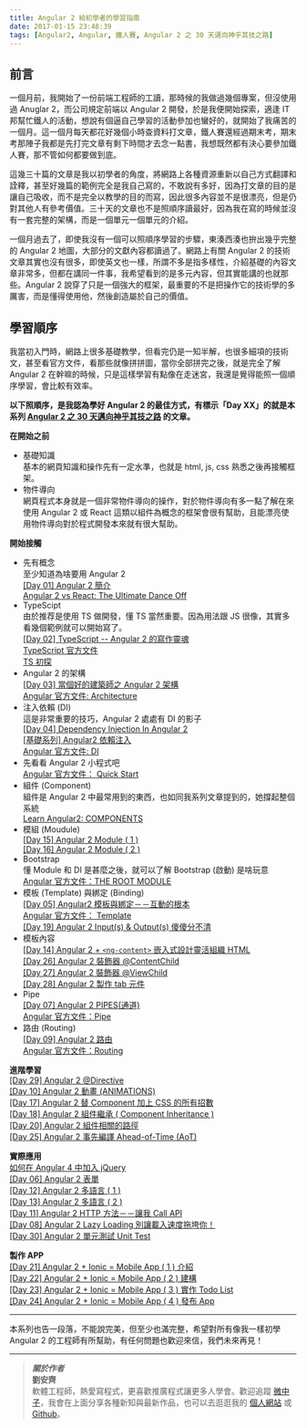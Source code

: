 ```yaml
---
title: Angular 2 給初學者的學習指南
date: 2017-01-15 23:48:39
tags: [Angular2, Angular, 鐵人賽, Angular 2 之 30 天邁向神乎其技之路]
---
```

<h2>&#x524D;&#x8A00;</h2>
<p>&#x4E00;&#x500B;&#x6708;&#x524D;&#xFF0C;&#x6211;&#x958B;&#x59CB;&#x4E86;&#x4E00;&#x4EFD;&#x524D;&#x7AEF;&#x5DE5;&#x7A0B;&#x5E2B;&#x7684;&#x5DE5;&#x8B80;&#xFF0C;&#x90A3;&#x6642;&#x5019;&#x7684;&#x6211;&#x505A;&#x904E;&#x5E7E;&#x500B;&#x5C08;&#x6848;&#xFF0C;&#x4F46;&#x6C92;&#x4F7F;&#x7528;&#x904E; Anuglar 2&#xFF0C;&#x800C;&#x516C;&#x53F8;&#x898F;&#x5B9A;&#x524D;&#x7AEF;&#x4EE5; Angular 2 &#x958B;&#x767C;&#xFF0C;&#x65BC;&#x662F;&#x6211;&#x4FBF;&#x958B;&#x59CB;&#x63A2;&#x7D22;&#xFF0C;&#x9069;&#x9022; IT &#x90A6;&#x5E6B;&#x5FD9;&#x9435;&#x4EBA;&#x7684;&#x6D3B;&#x52D5;&#xFF0C;&#x60F3;&#x8AAA;&#x6709;&#x500B;&#x903C;&#x81EA;&#x5DF1;&#x5B78;&#x7FD2;&#x7684;&#x6D3B;&#x52D5;&#x53C3;&#x52A0;&#x4E5F;&#x883B;&#x597D;&#x7684;&#xFF0C;&#x5C31;&#x958B;&#x59CB;&#x4E86;&#x6211;&#x75DB;&#x82E6;&#x7684;&#x4E00;&#x500B;&#x6708;&#x3002;&#x9019;&#x4E00;&#x500B;&#x6708;&#x6BCF;&#x5929;&#x90FD;&#x82B1;&#x597D;&#x5E7E;&#x500B;&#x5C0F;&#x6642;&#x67E5;&#x8CC7;&#x6599;&#x6253;&#x6587;&#x7AE0;&#xFF0C;&#x9435;&#x4EBA;&#x8CFD;&#x9084;&#x7D93;&#x904E;&#x671F;&#x672B;&#x8003;&#xFF0C;&#x671F;&#x672B;&#x8003;&#x90A3;&#x9663;&#x5B50;&#x6211;&#x90FD;&#x662F;&#x5148;&#x6253;&#x5B8C;&#x6587;&#x7AE0;&#x6709;&#x5269;&#x4E0B;&#x6642;&#x9593;&#x624D;&#x53BB;&#x5FF5;&#x4E00;&#x9EDE;&#x66F8;&#xFF0C;&#x6211;&#x60F3;&#x65E2;&#x7136;&#x90FD;&#x6709;&#x6C7A;&#x5FC3;&#x8981;&#x53C3;&#x52A0;&#x9435;&#x4EBA;&#x8CFD;&#xFF0C;&#x90A3;&#x4E0D;&#x7BA1;&#x5982;&#x4F55;&#x90FD;&#x8981;&#x505A;&#x5230;&#x5E95;&#x3002;</p>
<p>&#x9019;&#x5E7E;&#x4E09;&#x5341;&#x7BC7;&#x7684;&#x6587;&#x7AE0;&#x662F;&#x6211;&#x4EE5;&#x521D;&#x5B78;&#x8005;&#x7684;&#x89D2;&#x5EA6;&#xFF0C;&#x5C07;&#x7DB2;&#x8DEF;&#x4E0A;&#x5404;&#x7A2E;&#x8CC7;&#x6E90;&#x91CD;&#x65B0;&#x4EE5;&#x81EA;&#x5DF1;&#x65B9;&#x5F0F;&#x7FFB;&#x8B6F;&#x548C;&#x8A6E;&#x91CB;&#xFF0C;&#x751A;&#x81F3;&#x597D;&#x5E7E;&#x7BC7;&#x7684;&#x7BC4;&#x4F8B;&#x5B8C;&#x5168;&#x662F;&#x6211;&#x81EA;&#x5DF1;&#x5BEB;&#x7684;&#xFF0C;&#x4E0D;&#x6562;&#x8AAA;&#x6709;&#x591A;&#x597D;&#xFF0C;&#x56E0;&#x70BA;&#x6253;&#x6587;&#x7AE0;&#x7684;&#x76EE;&#x7684;&#x662F;&#x8B93;&#x81EA;&#x5DF1;&#x5438;&#x6536;&#xFF0C;&#x800C;&#x4E0D;&#x662F;&#x5B8C;&#x5168;&#x4EE5;&#x6559;&#x5B78;&#x7684;&#x76EE;&#x7684;&#x800C;&#x5BEB;&#xFF0C;&#x56E0;&#x6B64;&#x5F88;&#x591A;&#x5167;&#x5BB9;&#x4E26;&#x4E0D;&#x662F;&#x5F88;&#x6F02;&#x4EAE;&#xFF0C;&#x4F46;&#x662F;&#x4ECD;&#x5C0D;&#x5176;&#x4ED6;&#x4EBA;&#x6709;&#x53C3;&#x8003;&#x50F9;&#x503C;&#x3002;&#x4E09;&#x5341;&#x5929;&#x7684;&#x6587;&#x7AE0;&#x4E5F;&#x4E0D;&#x662F;&#x7167;&#x9806;&#x5E8F;&#x8B80;&#x6700;&#x597D;&#xFF0C;&#x56E0;&#x70BA;&#x6211;&#x5728;&#x5BEB;&#x7684;&#x6642;&#x5019;&#x4E26;&#x6C92;&#x6709;&#x4E00;&#x5957;&#x5B8C;&#x6574;&#x7684;&#x67B6;&#x69CB;&#xFF0C;&#x800C;&#x662F;&#x4E00;&#x500B;&#x55AE;&#x5143;&#x4E00;&#x500B;&#x55AE;&#x5143;&#x7684;&#x4ECB;&#x7D39;&#x3002;</p>
<p>&#x4E00;&#x500B;&#x6708;&#x904E;&#x53BB;&#x4E86;&#xFF0C;&#x5373;&#x4F7F;&#x6211;&#x6C92;&#x6709;&#x4E00;&#x500B;&#x53EF;&#x4EE5;&#x7167;&#x9806;&#x5E8F;&#x5B78;&#x7FD2;&#x7684;&#x6B65;&#x9A5F;&#xFF0C;&#x6771;&#x6E4A;&#x897F;&#x6E4A;&#x4E5F;&#x62DA;&#x51FA;&#x5E7E;&#x4E4E;&#x5B8C;&#x6574;&#x7684; Angular 2 &#x5730;&#x5716;&#xFF0C;&#x5927;&#x90E8;&#x5206;&#x7684;&#x6587;&#x737B;&#x5167;&#x5BB9;&#x90FD;&#x8B80;&#x904E;&#x4E86;&#x3002;&#x7DB2;&#x8DEF;&#x4E0A;&#x6709;&#x95DC; Angular 2 &#x7684;&#x6280;&#x8853;&#x6587;&#x7AE0;&#x5176;&#x5BE6;&#x4E5F;&#x6C92;&#x6709;&#x5F88;&#x591A;&#xFF0C;&#x5373;&#x4F7F;&#x82F1;&#x6587;&#x4E5F;&#x4E00;&#x6A23;&#xFF0C;&#x6240;&#x8B02;&#x4E0D;&#x591A;&#x662F;&#x6307;&#x591A;&#x6A23;&#x6027;&#xFF0C;&#x4ECB;&#x7D39;&#x57FA;&#x790E;&#x7684;&#x5167;&#x5BB9;&#x6587;&#x7AE0;&#x975E;&#x5E38;&#x591A;&#xFF0C;&#x4F46;&#x90FD;&#x5728;&#x8B1B;&#x540C;&#x4E00;&#x4EF6;&#x4E8B;&#xFF0C;&#x6211;&#x5E0C;&#x671B;&#x770B;&#x5230;&#x7684;&#x662F;&#x591A;&#x5143;&#x5167;&#x5BB9;&#xFF0C;&#x4F46;&#x5176;&#x5BE6;&#x80FD;&#x8B1B;&#x7684;&#x4E5F;&#x5C31;&#x90A3;&#x4E9B;&#x3002;Angular 2 &#x8AAA;&#x7A7F;&#x4E86;&#x53EA;&#x662F;&#x4E00;&#x500B;&#x5F37;&#x5927;&#x7684;&#x6846;&#x67B6;&#xFF0C;&#x6700;&#x91CD;&#x8981;&#x7684;&#x4E0D;&#x662F;&#x628A;&#x64CD;&#x4F5C;&#x5B83;&#x7684;&#x6280;&#x8853;&#x5B78;&#x7684;&#x591A;&#x53B2;&#x5BB3;&#xFF0C;&#x800C;&#x662F;&#x61C2;&#x5F97;&#x4F7F;&#x7528;&#x4ED6;&#xFF0C;&#x7136;&#x5F8C;&#x5275;&#x9020;&#x5C6C;&#x65BC;&#x81EA;&#x5DF1;&#x7684;&#x50F9;&#x503C;&#x3002;</p>
<h2>&#x5B78;&#x7FD2;&#x9806;&#x5E8F;</h2>
<p>&#x6211;&#x7576;&#x521D;&#x5165;&#x9580;&#x6642;&#xFF0C;&#x7DB2;&#x8DEF;&#x4E0A;&#x5F88;&#x591A;&#x57FA;&#x790E;&#x6559;&#x5B78;&#xFF0C;&#x4F46;&#x770B;&#x5B8C;&#x4ECD;&#x662F;&#x4E00;&#x77E5;&#x534A;&#x89E3;&#xFF0C;&#x4E5F;&#x5F88;&#x591A;&#x7D30;&#x9805;&#x7684;&#x6280;&#x8853;&#x6587;&#xFF0C;&#x751A;&#x81F3;&#x770B;&#x5B98;&#x65B9;&#x6587;&#x4EF6;&#xFF0C;&#x770B;&#x90A3;&#x4E9B;&#x5C31;&#x50CF;&#x62FC;&#x62FC;&#x5716;&#xFF0C;&#x7576;&#x4F60;&#x5168;&#x90E8;&#x62FC;&#x5B8C;&#x4E4B;&#x5F8C;&#xFF0C;&#x5C31;&#x662F;&#x5B8C;&#x5168;&#x4E86;&#x89E3; Angular 2 &#x5728;&#x5E79;&#x561B;&#x7684;&#x6642;&#x5019;&#xFF0C;&#x53EA;&#x662F;&#x9019;&#x6A23;&#x5B78;&#x7FD2;&#x6709;&#x9EDE;&#x50CF;&#x5728;&#x8D70;&#x8FF7;&#x5BAE;&#xFF0C;&#x6211;&#x9084;&#x662F;&#x89BA;&#x5F97;&#x80FD;&#x7167;&#x4E00;&#x500B;&#x9806;&#x5E8F;&#x5B78;&#x7FD2;&#xFF0C;&#x6703;&#x6BD4;&#x8F03;&#x6709;&#x6548;&#x7387;&#x3002;</p>
<p><strong>&#x4EE5;&#x4E0B;&#x7167;&#x9806;&#x5E8F;&#xFF0C;&#x662F;&#x6211;&#x8A8D;&#x70BA;&#x5B78;&#x597D; Angular 2 &#x7684;&#x6700;&#x4F73;&#x65B9;&#x5F0F;&#xFF0C;&#x6709;&#x6A19;&#x793A;&#x300C;Day XX&#x300D;&#x7684;&#x5C31;&#x662F;&#x672C;&#x7CFB;&#x5217; <a href="https://ithelp.ithome.com.tw/users/20103745/ironman/1160" target="_blank">Angular 2 &#x4E4B; 30 &#x5929;&#x9081;&#x5411;&#x795E;&#x4E4E;&#x5176;&#x6280;&#x4E4B;&#x8DEF;</a> &#x7684;&#x6587;&#x7AE0;&#x3002;</strong></p>
<p><strong>&#x5728;&#x958B;&#x59CB;&#x4E4B;&#x524D;</strong></p>
<ul>
<li>&#x57FA;&#x790E;&#x77E5;&#x8B58;<br>
&#x57FA;&#x672C;&#x7684;&#x7DB2;&#x9801;&#x77E5;&#x8B58;&#x548C;&#x64CD;&#x4F5C;&#x5148;&#x6709;&#x4E00;&#x5B9A;&#x6C34;&#x6E96;&#xFF0C;&#x4E5F;&#x5C31;&#x662F; html, js, css &#x719F;&#x6089;&#x4E4B;&#x5F8C;&#x518D;&#x63A5;&#x89F8;&#x6846;&#x67B6;&#x3002;</li>
<li>&#x7269;&#x4EF6;&#x5C0E;&#x5411;<br>
&#x7DB2;&#x9801;&#x7A0B;&#x5F0F;&#x672C;&#x8EAB;&#x5C31;&#x662F;&#x4E00;&#x500B;&#x975E;&#x5E38;&#x7269;&#x4EF6;&#x5C0E;&#x5411;&#x7684;&#x64CD;&#x4F5C;&#xFF0C;&#x5C0D;&#x65BC;&#x7269;&#x4EF6;&#x5C0E;&#x5411;&#x6709;&#x591A;&#x4E00;&#x9EDE;&#x4E86;&#x89E3;&#x5728;&#x4F86;&#x4F7F;&#x7528; Angular 2 &#x6216; React &#x9019;&#x985E;&#x4EE5;&#x7D44;&#x4EF6;&#x70BA;&#x6982;&#x5FF5;&#x7684;&#x6846;&#x67B6;&#x6703;&#x5F88;&#x6709;&#x5E6B;&#x52A9;&#xFF0C;&#x4E14;&#x80FD;&#x6F02;&#x4EAE;&#x4F7F;&#x7528;&#x7269;&#x4EF6;&#x5C0E;&#x5411;&#x5C0D;&#x65BC;&#x7A0B;&#x5F0F;&#x958B;&#x767C;&#x672C;&#x4F86;&#x5C31;&#x6709;&#x5F88;&#x5927;&#x5E6B;&#x52A9;&#x3002;</li>
</ul>
<p><strong>&#x958B;&#x59CB;&#x63A5;&#x89F8;</strong></p>
<ul>
<li>&#x5148;&#x6709;&#x6982;&#x5FF5;<br>
&#x81F3;&#x5C11;&#x77E5;&#x9053;&#x70BA;&#x5565;&#x8981;&#x7528; Angular 2<br>
<a href="https://ithelp.ithome.com.tw/articles/10185829" target="_blank">[Day 01] Angular 2 &#x7C21;&#x4ECB;</a><br>
<a href="https://medium.com/javascript-scene/angular-2-vs-react-the-ultimate-dance-off-60e7dfbc379c#.44o9mf7el" target="_blank">Angular 2 vs React: The Ultimate Dance Off</a>
</li>
<li>TypeScipt<br>
&#x7531;&#x65BC;&#x63A8;&#x8350;&#x662F;&#x4F7F;&#x7528; TS &#x505A;&#x958B;&#x767C;&#xFF0C;&#x61C2; TS &#x7576;&#x7136;&#x91CD;&#x8981;&#x3002;&#x56E0;&#x70BA;&#x7528;&#x6CD5;&#x8DDF; JS &#x5F88;&#x50CF;&#xFF0C;&#x5176;&#x5BE6;&#x591A;&#x770B;&#x5E7E;&#x500B;&#x7BC4;&#x4F8B;&#x5C31;&#x53EF;&#x4EE5;&#x958B;&#x59CB;&#x5BEB;&#x4E86;&#x3002;<br>
<a href="https://ithelp.ithome.com.tw/articles/10186280" target="_blank">[Day 02] TypeScript -- Angular 2 &#x7684;&#x5BEB;&#x4F5C;&#x9748;&#x9B42;</a><br>
<a href="https://www.typescriptlang.org/docs/tutorial.html" target="_blank">TypeScript &#x5B98;&#x65B9;&#x6587;&#x4EF6;</a><br>
<a href="https://www.cnblogs.com/SLchuck/p/5217622.html" target="_blank">TS &#x521D;&#x63A2;</a>
</li>
<li>Angular 2 &#x7684;&#x67B6;&#x69CB;<br>
<a href="https://ithelp.ithome.com.tw/articles/10186561" target="_blank">[Day 03] &#x7576;&#x500B;&#x597D;&#x7684;&#x5EFA;&#x7BC9;&#x5E2B;&#x4E4B; Angular 2 &#x67B6;&#x69CB;</a><br>
<a href="https://angular.io/docs/ts/latest/guide/architecture.html" target="_blank">Angular &#x5B98;&#x65B9;&#x6587;&#x4EF6;: Architecture</a>
</li>
<li>&#x6CE8;&#x5165;&#x4F9D;&#x8CF4; (DI)<br>
&#x9019;&#x662F;&#x975E;&#x5E38;&#x91CD;&#x8981;&#x7684;&#x6280;&#x5DE7;&#xFF0C;Angular 2 &#x8655;&#x8655;&#x6709; DI &#x7684;&#x5F71;&#x5B50;<br>
<a href="https://ithelp.ithome.com.tw/articles/10186702" target="_blank">[Day 04] Dependency Injection In Angular 2</a><br>
<a href="https://asdfblog.com/angular2-dependency-injection.html" target="_blank">[&#x57FA;&#x790E;&#x7CFB;&#x5217;] Angular2 &#x4F9D;&#x8CF4;&#x6CE8;&#x5165;</a><br>
<a href="https://angular.io/docs/ts/latest/guide/dependency-injection.html" target="_blank">Angular &#x5B98;&#x65B9;&#x6587;&#x4EF6;: DI</a>
</li>
<li>&#x5148;&#x770B;&#x770B; Angular 2 &#x5C0F;&#x7A0B;&#x5F0F;&#x5427;<br>
<a href="https://angular.io/docs/ts/latest/quickstart.html" target="_blank">Angular &#x5B98;&#x65B9;&#x6587;&#x4EF6;&#xFF1A; Quick Start</a>
</li>
<li>&#x7D44;&#x4EF6; (Component)<br>
&#x7D44;&#x4EF6;&#x662F; Angular 2 &#x4E2D;&#x6700;&#x5E38;&#x7528;&#x5230;&#x7684;&#x6771;&#x897F;&#xFF0C;&#x4E5F;&#x5982;&#x540C;&#x6211;&#x7CFB;&#x5217;&#x6587;&#x7AE0;&#x63D0;&#x5230;&#x7684;&#xFF0C;&#x5979;&#x6490;&#x8D77;&#x6574;&#x500B;&#x7CFB;&#x7D71;<br>
<a href="https://learnangular2.com/components/" target="_blank">Learn Angular2: COMPONENTS</a>
</li>
<li>&#x6A21;&#x7D44; (Moudule)<br>
<a href="https://ithelp.ithome.com.tw/articles/10188095" target="_blank">[Day 15] Angular 2 Module ( 1 )</a><br>
<a href="https://ithelp.ithome.com.tw/articles/10188188" target="_blank">[Day 16] Angular 2 Module ( 2 )</a>
</li>
<li>Bootstrap<br>
&#x61C2; Module &#x548C; DI &#x662F;&#x751A;&#x9EBC;&#x4E4B;&#x5F8C;&#xFF0C;&#x5C31;&#x53EF;&#x4EE5;&#x4E86;&#x89E3; Bootstrap (&#x555F;&#x52D5;) &#x662F;&#x5565;&#x73A9;&#x610F;<br>
<a href="https://angular.io/docs/ts/latest/guide/appmodule.html" target="_blank">Angular &#x5B98;&#x65B9;&#x6587;&#x4EF6;&#xFF1A;THE ROOT MODULE</a>
</li>
<li>&#x6A21;&#x677F; (Template) &#x8207;&#x7D81;&#x5B9A; (Binding)<br>
<a href="https://ithelp.ithome.com.tw/articles/10186854" target="_blank">[Day 05] Angular2 &#x6A21;&#x677F;&#x8207;&#x7D81;&#x5B9A;&#xFF0D;&#xFF0D;&#x4E92;&#x52D5;&#x7684;&#x6839;&#x672C;</a><br>
<a href="https://angular.io/docs/ts/latest/guide/template-syntax.html" target="_blank">Angular &#x5B98;&#x65B9;&#x6587;&#x4EF6;&#xFF1A; Template</a><br>
<a href="https://ithelp.ithome.com.tw/articles/10188383" target="_blank">[Day 19] Angular 2 Input(s) &amp; Output(s) &#x50BB;&#x50BB;&#x5206;&#x4E0D;&#x6E05;</a>
</li>
<li>&#x6A21;&#x677F;&#x5167;&#x5BB9;<br>
<a href="https://ithelp.ithome.com.tw/articles/10187991" target="_blank">[Day 14] Angular 2 + <code>&lt;ng-content&gt;</code> &#x5D4C;&#x5165;&#x5F0F;&#x8A2D;&#x8A08;&#x9748;&#x6D3B;&#x7D44;&#x7E54; HTML</a><br>
<a href="https://ithelp.ithome.com.tw/articles/10188796" target="_blank">[Day 26] Angular 2 &#x88DD;&#x98FE;&#x5668; @ContentChild</a><br>
<a href="https://ithelp.ithome.com.tw/articles/10188861" target="_blank">[Day 27] Angular 2 &#x88DD;&#x98FE;&#x5668; @ViewChild</a><br>
<a href="https://ithelp.ithome.com.tw/articles/10188912" target="_blank">[Day 28] Angular 2 &#x88FD;&#x4F5C; tab &#x5143;&#x4EF6;</a>
</li>
<li>Pipe<br>
<a href="https://ithelp.ithome.com.tw/articles/10187136" target="_blank">[Day 07] Angular 2 PIPES(&#x901A;&#x9053;)</a><br>
<a href="https://angular.io/docs/ts/latest/guide/pipes.html" target="_blank">Angular &#x5B98;&#x65B9;&#x6587;&#x4EF6;&#xFF1A;Pipe</a>
</li>
<li>&#x8DEF;&#x7531; (Routing)<br>
<a href="https://ithelp.ithome.com.tw/articles/10186854" target="_blank">[Day 09] Angular 2 &#x8DEF;&#x7531;</a><br>
<a href="https://angular.io/docs/ts/latest/tutorial/toh-pt5.html" target="_blank">Angular &#x5B98;&#x65B9;&#x6587;&#x4EF6;&#xFF1A;Routing</a>
</li>
</ul>
<p><strong>&#x9032;&#x968E;&#x5B78;&#x7FD2;</strong><br>
<a href="https://ithelp.ithome.com.tw/articles/10188984" target="_blank">[Day 29] Angular 2 @Directive</a><br>
<a href="https://ithelp.ithome.com.tw/articles/10187525" target="_blank">[Day 10] Angular 2 &#x52D5;&#x756B; (ANIMATIONS)</a><br>
<a href="https://ithelp.ithome.com.tw/articles/10188218" target="_blank">[Day 17] Angular 2 &#x66FF; Component &#x52A0;&#x4E0A; CSS &#x7684;&#x6240;&#x6709;&#x62DB;&#x6578;</a><br>
<a href="https://ithelp.ithome.com.tw/articles/10188252" target="_blank">[Day 18] Angular 2 &#x7D44;&#x4EF6;&#x7E7C;&#x627F; ( Component Inheritance )</a><br>
<a href="https://ithelp.ithome.com.tw/articles/10188399" target="_blank">[Day 20] Angular 2 &#x7D44;&#x4EF6;&#x76F8;&#x95DC;&#x7684;&#x8DEF;&#x5F91;</a><br>
<a href="https://ithelp.ithome.com.tw/articles/10188737" target="_blank">[Day 25] Angular 2 &#x4E8B;&#x5148;&#x7DE8;&#x8B6F; Ahead-of-Time (AoT)</a></p>
<p><strong>&#x5BE6;&#x969B;&#x61C9;&#x7528;</strong><br>
<a href="https://ithelp.ithome.com.tw/articles/10190065" target="_blank">&#x5982;&#x4F55;&#x5728; Angular 4 &#x4E2D;&#x52A0;&#x5165; jQuery</a><br>
<a href="https://ithelp.ithome.com.tw/articles/10187011" target="_blank">[Day 06] Angular 2 &#x8868;&#x55AE;</a><br>
<a href="https://ithelp.ithome.com.tw/articles/10187773" target="_blank">[Day 12] Angular 2 &#x591A;&#x8A9E;&#x8A00; ( 1 )</a><br>
<a href="https://ithelp.ithome.com.tw/articles/10187865" target="_blank">[Day 13] Angular 2 &#x591A;&#x8A9E;&#x8A00; ( 2 )</a><br>
<a href="https://ithelp.ithome.com.tw/articles/10187601" target="_blank">[Day 11] Angular 2 HTTP &#x65B9;&#x6CD5;&#xFF0D;&#xFF0D;&#x8B93;&#x6211; Call API</a><br>
<a href="https://ithelp.ithome.com.tw/articles/10187200" target="_blank">[Day 08] Angular 2 Lazy Loading &#x5225;&#x8B93;&#x8F09;&#x5165;&#x901F;&#x5EA6;&#x62D6;&#x57AE;&#x4F60;&#xFF01;</a><br>
<a href="https://ithelp.ithome.com.tw/articles/10189022" target="_blank">[Day 30] Angular 2 &#x55AE;&#x5143;&#x6E2C;&#x8A66; Unit Test</a></p>
<p><strong>&#x88FD;&#x4F5C; APP</strong><br>
<a href="https://ithelp.ithome.com.tw/articles/10188464" target="_blank">[Day 21] Angular 2 + Ionic = Mobile App ( 1 ) &#x4ECB;&#x7D39;</a><br>
<a href="https://ithelp.ithome.com.tw/articles/10188551" target="_blank">[Day 22] Angular 2 + Ionic = Mobile App ( 2 ) &#x5EFA;&#x69CB;</a><br>
<a href="https://ithelp.ithome.com.tw/articles/10188566" target="_blank">[Day 23] Angular 2 + Ionic = Mobile App ( 3 ) &#x5BE6;&#x4F5C; Todo List</a><br>
<a href="https://ithelp.ithome.com.tw/articles/10188678" target="_blank">[Day 24] Angular 2 + Ionic = Mobile App ( 4 ) &#x767C;&#x5E03; App</a></p>
<hr>
<p>&#x672C;&#x7CFB;&#x5217;&#x4E5F;&#x544A;&#x4E00;&#x6BB5;&#x843D;&#xFF0C;&#x4E0D;&#x80FD;&#x8AAA;&#x5B8C;&#x7F8E;&#xFF0C;&#x4F46;&#x81F3;&#x5C11;&#x4E5F;&#x6EFF;&#x5B8C;&#x6574;&#xFF0C;&#x5E0C;&#x671B;&#x5C0D;&#x6240;&#x6709;&#x50CF;&#x6211;&#x4E00;&#x6A23;&#x521D;&#x5B78; Angular 2 &#x7684;&#x5DE5;&#x7A0B;&#x5E2B;&#x6709;&#x6240;&#x5E6B;&#x52A9;&#xFF0C;&#x6709;&#x4EFB;&#x4F55;&#x554F;&#x984C;&#x4E5F;&#x6B61;&#x8FCE;&#x4F86;&#x4FE1;&#xFF0C;&#x6211;&#x5011;&#x672A;&#x4F86;&#x518D;&#x898B;&#xFF01;</p>
<hr>
<blockquote>
<p><em><strong>&#x95DC;&#x65BC;&#x4F5C;&#x8005;</strong></em><br>
<strong>&#x5289;&#x5B89;&#x9F4A;</strong><br>
&#x8EDF;&#x9AD4;&#x5DE5;&#x7A0B;&#x5E2B;&#xFF0C;&#x71B1;&#x611B;&#x5BEB;&#x7A0B;&#x5F0F;&#xFF0C;&#x66F4;&#x559C;&#x6B61;&#x63A8;&#x5EE3;&#x7A0B;&#x5F0F;&#x8B93;&#x66F4;&#x591A;&#x4EBA;&#x5B78;&#x6703;&#x3002;&#x6B61;&#x8FCE;&#x8FFD;&#x8E64; <a href="https://www.facebook.com/CodingNeutrino/" target="_blank">&#x5FAE;&#x4E2D;&#x5B50;</a>&#xFF0C;&#x6211;&#x6703;&#x5728;&#x4E0A;&#x9762;&#x5206;&#x4EAB;&#x5404;&#x7A2E;&#x65B0;&#x77E5;&#x8207;&#x6700;&#x65B0;&#x4F5C;&#x54C1;&#xFF0C;&#x4E5F;&#x53EF;&#x4EE5;&#x53BB;&#x901B;&#x901B;&#x6211;&#x7684; <a href="https://tigercosmos.xyz/" target="_blank">&#x500B;&#x4EBA;&#x7DB2;&#x7AD9;</a> &#x6216; <a href="https://github.com/tigercosmos/" target="_blank">Github</a>&#x3002;</p>
</blockquote>
 <br>
                                                    </div>
                    </div>
                

